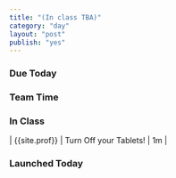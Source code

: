 ```yaml
---
title: "(In class TBA)"
category: "day"
layout: "post"
publish: "yes"
---
```


### Due Today


### Team Time


### In Class

| {{site.prof}} | Turn Off your Tablets! | 1m |

### Launched Today

